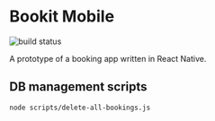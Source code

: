# Bookit Mobile

![build status](http://concourse.buildit.tools:8080/api/v1/teams/bookit-mobile/pipelines/bookit-mobile/badge "Build Status")

A prototype of a booking app written in React Native.

## DB management scripts
`node scripts/delete-all-bookings.js`
